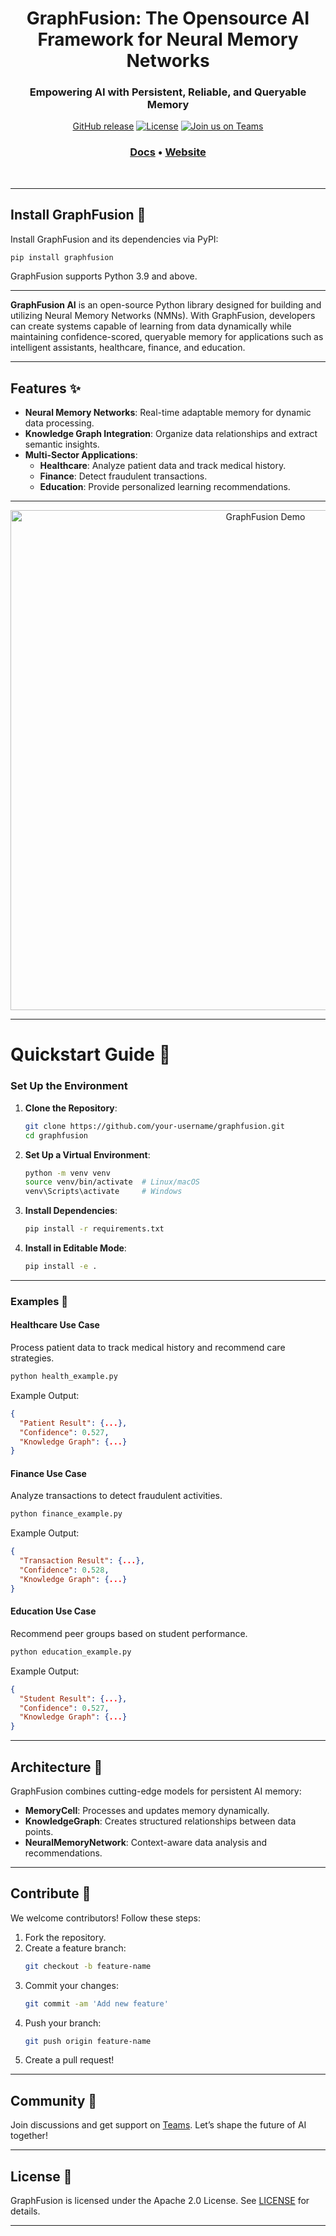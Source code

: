 

</p>
<h1 align="center" weight='300'>GraphFusion: The Opensource AI Framework for Neural Memory Networks</h1>
<h3 align="center" weight='300'>Empowering AI with Persistent, Reliable, and Queryable Memory</h3>
<div align="center">

  [GitHub release](https://github.com/GraphFusion/GraphFusion-NMN/releases)
  [![License](https://img.shields.io/badge/License-Apache_2.0-blue.svg)](https://github.com/GraphFusion/GraphFusion/blob/main/LICENSE)
  [![Join us on Teams](https://img.shields.io/badge/Join-Teams-blue)](https://teams.microsoft.com/)

</div>
<h3 align="center">
   <a href="https://github.com/GraphFusion/GraphFusion-NMN/blob/main/documentation.md"><b>Docs</b></a> &bull;
   <a href="https://graphfusion.github.io/graphfusion.io/"><b>Website</b></a>
</h3>
<br />

---

## Install GraphFusion 🚀
Install GraphFusion and its dependencies via PyPI:
```bash
pip install graphfusion
```

GraphFusion supports Python 3.9 and above.

---

**GraphFusion AI** is an open-source Python library designed for building and utilizing Neural Memory Networks (NMNs). With GraphFusion, developers can create systems capable of learning from data dynamically while maintaining confidence-scored, queryable memory for applications such as intelligent assistants, healthcare, finance, and education.

---

## Features ✨

- **Neural Memory Networks**: Real-time adaptable memory for dynamic data processing.
- **Knowledge Graph Integration**: Organize data relationships and extract semantic insights.
- **Multi-Sector Applications**:
  - **Healthcare**: Analyze patient data and track medical history.
  - **Finance**: Detect fraudulent transactions.
  - **Education**: Provide personalized learning recommendations.

---

<p align="center">
  <img src="https://example.com/graphfusion_demo.gif" alt="GraphFusion Demo" width="800">
</p>

---

# Quickstart Guide 🏁

### Set Up the Environment

1. **Clone the Repository**:
   ```bash
   git clone https://github.com/your-username/graphfusion.git
   cd graphfusion
   ```

2. **Set Up a Virtual Environment**:
   ```bash
   python -m venv venv
   source venv/bin/activate  # Linux/macOS
   venv\Scripts\activate     # Windows
   ```

3. **Install Dependencies**:
   ```bash
   pip install -r requirements.txt
   ```

4. **Install in Editable Mode**:
   ```bash
   pip install -e .
   ```

---

### Examples 🚀

#### Healthcare Use Case
Process patient data to track medical history and recommend care strategies.

```bash
python health_example.py
```

Example Output:
```json
{
  "Patient Result": {...},
  "Confidence": 0.527,
  "Knowledge Graph": {...}
}
```

#### Finance Use Case
Analyze transactions to detect fraudulent activities.

```bash
python finance_example.py
```

Example Output:
```json
{
  "Transaction Result": {...},
  "Confidence": 0.528,
  "Knowledge Graph": {...}
}
```

#### Education Use Case
Recommend peer groups based on student performance.

```bash
python education_example.py
```

Example Output:
```json
{
  "Student Result": {...},
  "Confidence": 0.527,
  "Knowledge Graph": {...}
}
```

---

## Architecture 🔧

GraphFusion combines cutting-edge models for persistent AI memory:

- **MemoryCell**: Processes and updates memory dynamically.
- **KnowledgeGraph**: Creates structured relationships between data points.
- **NeuralMemoryNetwork**: Context-aware data analysis and recommendations.

---

## Contribute 🌟

We welcome contributors! Follow these steps:

1. Fork the repository.
2. Create a feature branch:
   ```bash
   git checkout -b feature-name
   ```
3. Commit your changes:
   ```bash
   git commit -am 'Add new feature'
   ```
4. Push your branch:
   ```bash
   git push origin feature-name
   ```
5. Create a pull request!

---

## Community 💬

Join discussions and get support on [Teams](https://teams.microsoft.com/). Let’s shape the future of AI together!

---

## License 📝

GraphFusion is licensed under the Apache 2.0 License. See [LICENSE](LICENSE) for details.  

---

